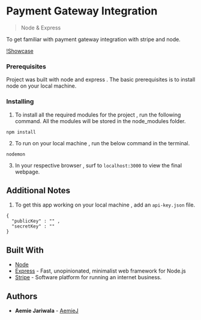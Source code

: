 # Payment Gateway Integration
> Node & Express 

To get familiar with payment gateway integration with stripe and node.

[!Showcase]("./showcase.png")

### Prerequisites

Project was built with node and express . The basic prerequisites is to install node on your local machine.


### Installing

1. To install all the required modules for the project , run the following command. All the modules will be stored in the node_modules folder.

```
npm install
```

2. To run on your local machine  , run the below command in the terminal.

```
nodemon
```

3. In your respective browser , surf to ```localhost:3000``` to view the final webpage.

## Additional Notes

1. To get this app working on your local machine , add an ```api-key.json``` file. 

```
{
  "publicKey" : "" ,
  "secretKey" : "" 
}
```

## Built With

* [Node](https://nodejs.org/en/docs/)
* [Express](https://expressjs.com/) - Fast, unopinionated, minimalist web framework for Node.js
* [Stripe](https://stripe.com/docs) - Software platform for running an internet business. 

## Authors

* **Aemie Jariwala** - [AemieJ](https://github.com/AemieJ)




